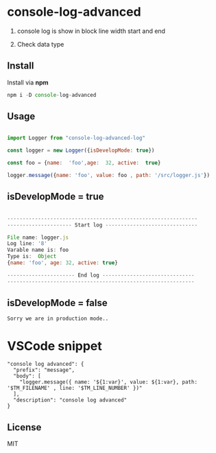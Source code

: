# console-log-advanced

1. console log is show in block line width start and end

2. Check data type

## Install

Install via **npm**

```javascript
npm i -D console-log-advanced
```

## Usage

```javascript

import Logger from "console-log-advanced-log"

const logger = new Logger({isDevelopMode: true})

const foo = {name:  'foo',age:  32, active:  true}

logger.message({name: 'foo', value: foo , path: '/src/logger.js'})

```

## isDevelopMode = true

```javascript

--------------------------------------------------------------
--------------------- Start log ------------------------------

File name: logger.js
Log line: '8'
Varable name is: foo
Type is:  Object
{name: 'foo', age: 32, active: true}

---------------------- End log ------------------------------
-------------------------------------------------------------

```

## isDevelopMode = false

```
Sorry we are in production mode..
```


# VSCode snippet

```
"console log advanced": {
  "prefix": "message",
  "body": [
    "logger.message({ name: '${1:var}', value: ${1:var}, path: '$TM_FILENAME' , line: '$TM_LINE_NUMBER' })"
  ],
  "description": "console log advanced"
}
```

## License

MIT
